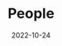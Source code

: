 ---
title: People
date: 2022-10-24

type: landing

sections:
  - block: people
    content:
      title: Meet the Team
      # Choose which groups/teams of users to display.
      #   Edit `user_groups` in each user's profile to add them to one or more of these groups.
      user_groups:
          - Researchers
      sort_by: Params.last_name
      sort_ascending: true
    design:
      show_interests: false
      show_role: true
      show_social: true
---